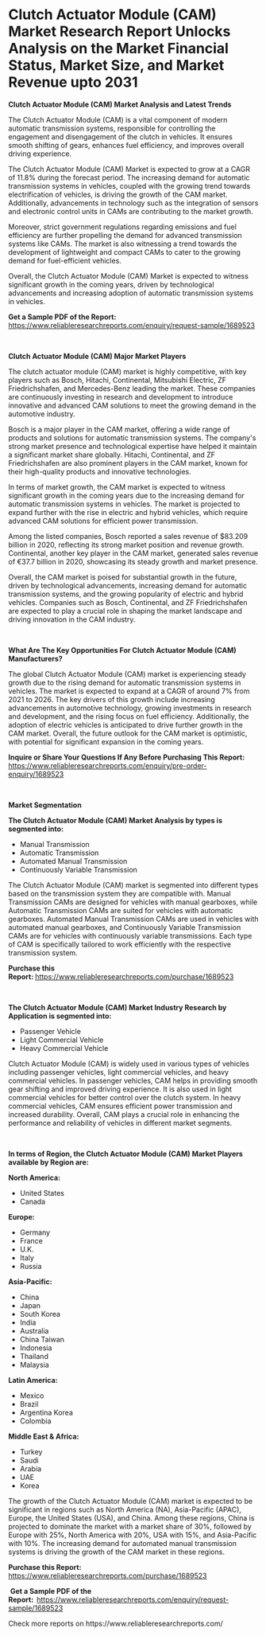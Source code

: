 <p><h1>Clutch Actuator Module (CAM) Market Research Report Unlocks Analysis on the Market Financial Status, Market Size, and Market Revenue upto 2031</h1></p><p><strong>Clutch Actuator Module (CAM) Market Analysis and Latest Trends</strong></p>
<p><p>The Clutch Actuator Module (CAM) is a vital component of modern automatic transmission systems, responsible for controlling the engagement and disengagement of the clutch in vehicles. It ensures smooth shifting of gears, enhances fuel efficiency, and improves overall driving experience.</p><p>The Clutch Actuator Module (CAM) Market is expected to grow at a CAGR of 11.8% during the forecast period. The increasing demand for automatic transmission systems in vehicles, coupled with the growing trend towards electrification of vehicles, is driving the growth of the CAM market. Additionally, advancements in technology such as the integration of sensors and electronic control units in CAMs are contributing to the market growth.</p><p>Moreover, strict government regulations regarding emissions and fuel efficiency are further propelling the demand for advanced transmission systems like CAMs. The market is also witnessing a trend towards the development of lightweight and compact CAMs to cater to the growing demand for fuel-efficient vehicles.</p><p>Overall, the Clutch Actuator Module (CAM) Market is expected to witness significant growth in the coming years, driven by technological advancements and increasing adoption of automatic transmission systems in vehicles.</p></p>
<p><strong>Get a Sample PDF of the Report:&nbsp;</strong> <a href="https://www.reliableresearchreports.com/enquiry/request-sample/1689523">https://www.reliableresearchreports.com/enquiry/request-sample/1689523</a></p>
<p>&nbsp;</p>
<p><strong>Clutch Actuator Module (CAM) Major Market Players</strong></p>
<p><p>The clutch actuator module (CAM) market is highly competitive, with key players such as Bosch, Hitachi, Continental, Mitsubishi Electric, ZF Friedrichshafen, and Mercedes-Benz leading the market. These companies are continuously investing in research and development to introduce innovative and advanced CAM solutions to meet the growing demand in the automotive industry.</p><p>Bosch is a major player in the CAM market, offering a wide range of products and solutions for automatic transmission systems. The company's strong market presence and technological expertise have helped it maintain a significant market share globally. Hitachi, Continental, and ZF Friedrichshafen are also prominent players in the CAM market, known for their high-quality products and innovative technologies.</p><p>In terms of market growth, the CAM market is expected to witness significant growth in the coming years due to the increasing demand for automatic transmission systems in vehicles. The market is projected to expand further with the rise in electric and hybrid vehicles, which require advanced CAM solutions for efficient power transmission.</p><p>Among the listed companies, Bosch reported a sales revenue of $83.209 billion in 2020, reflecting its strong market position and revenue growth. Continental, another key player in the CAM market, generated sales revenue of €37.7 billion in 2020, showcasing its steady growth and market presence.</p><p>Overall, the CAM market is poised for substantial growth in the future, driven by technological advancements, increasing demand for automatic transmission systems, and the growing popularity of electric and hybrid vehicles. Companies such as Bosch, Continental, and ZF Friedrichshafen are expected to play a crucial role in shaping the market landscape and driving innovation in the CAM industry.</p></p>
<p>&nbsp;</p>
<p><strong>What Are The Key Opportunities For Clutch Actuator Module (CAM) Manufacturers?</strong></p>
<p><p>The global Clutch Actuator Module (CAM) market is experiencing steady growth due to the rising demand for automatic transmission systems in vehicles. The market is expected to expand at a CAGR of around 7% from 2021 to 2026. The key drivers of this growth include increasing advancements in automotive technology, growing investments in research and development, and the rising focus on fuel efficiency. Additionally, the adoption of electric vehicles is anticipated to drive further growth in the CAM market. Overall, the future outlook for the CAM market is optimistic, with potential for significant expansion in the coming years.</p></p>
<p><strong>Inquire or Share Your Questions If Any Before Purchasing This Report:</strong> <a href="https://www.reliableresearchreports.com/enquiry/pre-order-enquiry/1689523">https://www.reliableresearchreports.com/enquiry/pre-order-enquiry/1689523</a></p>
<p>&nbsp;</p>
<p><strong>Market Segmentation</strong></p>
<p><strong>The Clutch Actuator Module (CAM) Market Analysis by types is segmented into:</strong></p>
<p><ul><li>Manual Transmission</li><li>Automatic Transmission</li><li>Automated Manual Transmission</li><li>Continuously Variable Transmission</li></ul></p>
<p><p>The Clutch Actuator Module (CAM) market is segmented into different types based on the transmission system they are compatible with. Manual Transmission CAMs are designed for vehicles with manual gearboxes, while Automatic Transmission CAMs are suited for vehicles with automatic gearboxes. Automated Manual Transmission CAMs are used in vehicles with automated manual gearboxes, and Continuously Variable Transmission CAMs are for vehicles with continuously variable transmissions. Each type of CAM is specifically tailored to work efficiently with the respective transmission system.</p></p>
<p><strong>Purchase this Report:&nbsp;</strong><a href="https://www.reliableresearchreports.com/purchase/1689523">https://www.reliableresearchreports.com/purchase/1689523</a></p>
<p>&nbsp;</p>
<p><strong>The Clutch Actuator Module (CAM) Market Industry Research by Application is segmented into:</strong></p>
<p><ul><li>Passenger Vehicle</li><li>Light Commercial Vehicle</li><li>Heavy Commercial Vehicle</li></ul></p>
<p><p>Clutch Actuator Module (CAM) is widely used in various types of vehicles including passenger vehicles, light commercial vehicles, and heavy commercial vehicles. In passenger vehicles, CAM helps in providing smooth gear shifting and improved driving experience. It is also used in light commercial vehicles for better control over the clutch system. In heavy commercial vehicles, CAM ensures efficient power transmission and increased durability. Overall, CAM plays a crucial role in enhancing the performance and reliability of vehicles in different market segments.</p></p>
<p>&nbsp;</p>
<p><strong>In terms of Region, the Clutch Actuator Module (CAM) Market Players available by Region are:</strong></p>
<p>
    <p> <strong> North America: </strong>
        <ul>
            <li>United States</li>
            <li>Canada</li>
        </ul>
        </p> 
    <p> <strong> Europe: </strong>
        <ul>
            <li>Germany</li>
            <li>France</li>
            <li>U.K.</li>
            <li>Italy</li>
            <li>Russia</li>
        </ul>
        </p> 
    <p> <strong> Asia-Pacific: </strong>
        <ul>
            <li>China</li>
            <li>Japan</li>
            <li>South Korea</li>
            <li>India</li>
            <li>Australia</li>
            <li>China Taiwan</li>
            <li>Indonesia</li>
            <li>Thailand</li>
            <li>Malaysia</li>
        </ul>
        </p> 
    <p> <strong> Latin America: </strong>
        <ul>
            <li>Mexico</li>
            <li>Brazil</li>
            <li>Argentina Korea</li>
            <li>Colombia</li>
        </ul>
        </p> 
    <p> <strong> Middle East & Africa: </strong>
        <ul>
            <li>Turkey</li>
            <li>Saudi</li>
            <li>Arabia</li>
            <li>UAE</li>
            <li>Korea</li>
        </ul>
    </p>
    </p>
<p><p>The growth of the Clutch Actuator Module (CAM) market is expected to be significant in regions such as North America (NA), Asia-Pacific (APAC), Europe, the United States (USA), and China. Among these regions, China is projected to dominate the market with a market share of 30%, followed by Europe with 25%, North America with 20%, USA with 15%, and Asia-Pacific with 10%. The increasing demand for automated manual transmission systems is driving the growth of the CAM market in these regions.</p></p>
<p><strong>Purchase this Report: </strong><a href="https://www.reliableresearchreports.com/purchase/1689523">https://www.reliableresearchreports.com/purchase/1689523</a></p>
<p>&nbsp;<strong>Get a Sample PDF of the Report:&nbsp;&nbsp;</strong><a href="https://www.reliableresearchreports.com/enquiry/request-sample/1689523">https://www.reliableresearchreports.com/enquiry/request-sample/1689523</a></p>
<p><strong></strong></p>
<p>Check more reports on https://www.reliableresearchreports.com/</p>